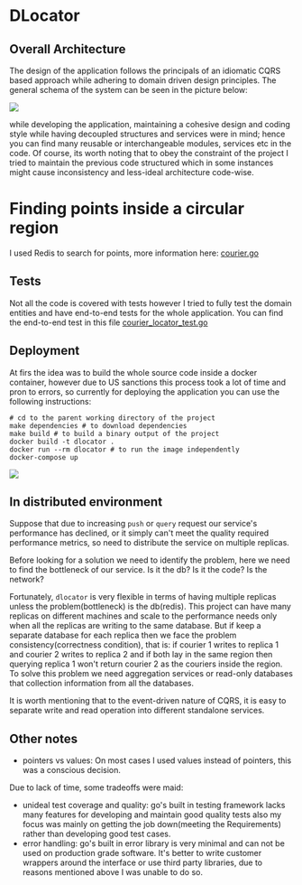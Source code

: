 # DLocator

## Overall Architecture

The design of the application follows the principals of an idiomatic CQRS based approach while adhering to domain driven
design principles. The general schema of the system can be seen in the picture below:

![](images/diagram.png)

while developing the application, maintaining a cohesive design and coding style while having decoupled structures and
services were in mind; hence you can find many reusable or interchangeable modules, services etc in the code. Of course,
its worth noting that to obey the constraint of the project I tried to maintain the previous code structured which in
some instances might cause inconsistency and less-ideal architecture code-wise.

# Finding points inside a circular region
I used Redis to search for points, more information here: [courier.go](./internal/pkg/service/cache.go)

## Tests

Not all the code is covered with tests however I tried to fully test the domain entities and have end-to-end tests for
the whole application. You can find the end-to-end test in this
file [courier_locator_test.go](./benchmarks/courier_locator_test.go)

## Deployment

At firs the idea was to build the whole source code inside a docker container, however due to US sanctions this process
took a lot of time and pron to errors, so currently for deploying the application you can use the following
instructions:

```shell
# cd to the parent working directory of the project
make dependencies # to download dependencies
make build # to build a binary output of the project
docker build -t dlocator .
docker run --rm dlocator # to run the image independently
docker-compose up
```

![](images/containers.png)

## In distributed environment

Suppose that due to increasing `push` or `query` request our service's performance has declined, or it simply can't meet
the quality required performance metrics, so need to distribute the service on multiple replicas.

Before looking for a solution we need to identify the problem, here we need to find the bottleneck of our service. Is it
the db? Is it the code? Is the network?

Fortunately, `dlocator` is very flexible in terms of having multiple replicas unless the problem(bottleneck)
is the db(redis). This project can have many replicas on different machines and scale to the performance needs only when
all the replicas are writing to the same database. But if keep a separate database for each replica then we face the
problem consistency(correctness condition), that is: if courier 1 writes to replica 1 and courier 2 writes to replica 2
and if both lay in the same region then querying replica 1 won't return courier 2 as the couriers inside the region. To
solve this problem we need aggregation services or read-only databases that collection information from all the
databases.

It is worth mentioning that to the event-driven nature of CQRS, it is easy to separate write and read operation into
different standalone services.

## Other notes
- pointers vs values: On most cases I used values instead of pointers, this was a conscious decision.  

Due to lack of time, some tradeoffs were maid:

- unideal test coverage and quality: go's built in testing framework lacks many features for developing and maintain good quality tests also my focus was mainly on getting the job down(meeting the Requirements) rather than developing good test cases.
- error handling: go's built in error library is very minimal and can not be used on production grade software. It's better to write customer wrappers around the interface or use third party libraries, due to reasons mentioned above I was unable to do so.

